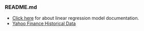 ### README.md


- [Click here](https://scikit-learn.org/stable/modules/generated/sklearn.linear_model.LinearRegression.html) for about linear regression model documentation.
- [Yahoo Finance Historical Data](https://finance.yahoo.com/quote/TUPRS.IS/history?period1=1622764800&period2=1654300800&interval=1d&filter=history&frequency=1d&includeAdjustedClose=true)
